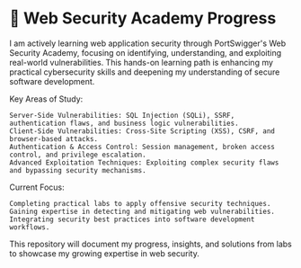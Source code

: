 # 🔐 Web Security Academy Progress

I am actively learning web application security through PortSwigger's Web Security Academy, focusing on identifying, understanding, and exploiting real-world vulnerabilities. This hands-on learning path is enhancing my practical cybersecurity skills and deepening my understanding of secure software development.

Key Areas of Study:

    Server-Side Vulnerabilities: SQL Injection (SQLi), SSRF, authentication flaws, and business logic vulnerabilities.
    Client-Side Vulnerabilities: Cross-Site Scripting (XSS), CSRF, and browser-based attacks.
    Authentication & Access Control: Session management, broken access control, and privilege escalation.
    Advanced Exploitation Techniques: Exploiting complex security flaws and bypassing security mechanisms.

Current Focus:

    Completing practical labs to apply offensive security techniques.
    Gaining expertise in detecting and mitigating web vulnerabilities.
    Integrating security best practices into software development workflows.

This repository will document my progress, insights, and solutions from labs to showcase my growing expertise in web security.
